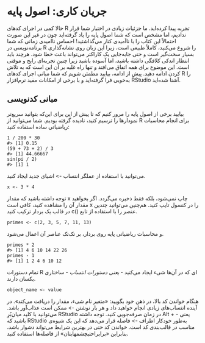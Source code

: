 # جریان کاری: اصول پایه

حالا کمی در اجرای کدهای R تجربه پیدا کرده‌اید. ما جزئیات زیادی در اختیار شما قرار ندادیم، اما مشخص است که شما اصول پایه را یاد گرفته‌اید چون در غیر این صورت احتمالاً این کتاب را با نااَمیدی کنار می‌گذاشتید!
احساس ناامیدی زمانی که شما برنامه‌نویسی در R را شروع می‌کنید، کاملاً طبیعی است، زیرا این زبان روی نشانه‌گذاری بسیار سخت‌گیر است و حتی جابه‌جایی یک کاراکتر می‌تواند باعث خطا شود.
هرچند باید انتظار اندکی کلافگی داشته باشید، اما آسوده باشید زیرا چنین تجربه‌ای رایج و موقتی است. این موضوع برای همه اتفاق می‌افتد و تنها راه غلبه بر آن این است که به تلاش کردن ادامه دهید.
پیش از ادامه، بیایید مطمئن شویم که شما مبانی اجرای کدهای R را به‌خوبی فرا گرفته‌اید و با برخی از امکانات مفید نرم‌افزار RStudio آشنا شده‌اید.

## مبانی کدنویسی

بیایید برخی از اصول پایه را مرور کنیم که تا پیش‌ از این برای این‌که بتوانید سریع‌تر نمودارها را ترسیم کنید، نادیده گرفته‌ بودیم. شما می‌توانید از R برای انجام محاسبات ریاضیاتی ساده استفاده کنید:
```{r}
1 / 200 * 30
#> [1] 0.15
(59 + 73 + 2) / 3
#> [1] 44.66667
sin(pi / 2)
#> [1] 1
```
می‌توانید با استفاده از عملگر انتساب <span dir="ltr"><-</span> اشیای جدید ایجاد کنید.
```{r}
x <- 3 * 4
```
توجه داشته باشید که مقدار x چاپ نمی‌شود، بلکه فقط ذخیره می‌گردد. اگر بخواهید مقدار آن را مشاهده کنید، کافی است x را در کنسول تایپ کنید.
هم‌چنین می‌توانید چندین عنصر را با استفاده از تابع <span dir="ltr">c()</span> در قالب یک بردار ترکیب کنید.
```{r}
primes <- c(2, 3, 5, 7, 11, 13)
```
و محاسبات ریاضیاتی پایه روی بردار، بر تک‌تک عناصر آن اعمال می‌شود.
```{r}
primes * 2
#> [1] 4 6 10 14 22 26
primes - 1
#> [1] 1 2 4 6 10 12
```
تمام دستورات R ای که در آن‌ها شیء ایجاد می‌کنید *- یعنی دستورات انتساب -* ساختاری یکسان دارند.
```{r}
object_name <- value
```
هنگام خواندن کد بالا، در ذهن خود بگویید: «متغیر نام شیء، مقدار را دریافت می‌کند».
در آینده انتساب‌های زیادی انجام خواهید داد و هر بار نوشتن <span dir="ltr"><-</span> ممکن است عذاب‌آور باشد. 
می‌توانید با ‌کلید میان‌بُرِ RStudio یعنی <span dir="ltr">Alt + -</span>
در زمان صرفه‌جویی کنید. توجه داشته باشید که RStudio به‌طور خودکار اطراف <span dir="ltr"><-</span> فاصله قرار می‌دهد که این یک شیوه‌ی مناسب در قالب‌بندی کد است. خواندن کد حتی در بهترین شرایط می‌تواند دشوار باشد، بنابراین «برایراحتیچشمهایتان» از فاصله‌ها استفاده کنید.
